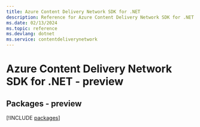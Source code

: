 ```yaml
---
title: Azure Content Delivery Network SDK for .NET
description: Reference for Azure Content Delivery Network SDK for .NET
ms.date: 02/13/2024
ms.topic: reference
ms.devlang: dotnet
ms.service: contentdeliverynetwork
---
```

# Azure Content Delivery Network SDK for .NET - preview
## Packages - preview
[!INCLUDE [packages](content-delivery-network-index.md)]